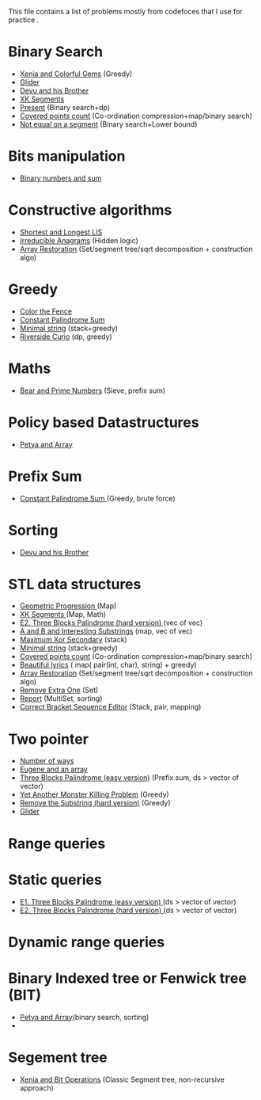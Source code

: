 <p> This file contains a list of problems mostly from codefoces that I use for practice . </p>

<h1>Binary Search</h1>
<ul>
  <li><a href = "https://codeforces.com/contest/1336/problem/B">Xenia and Colorful Gems</a> (Greedy)</li> 
  <li><a href = "https://codeforces.com/problemset/problem/1041/D">Glider</a></li>
  <li><a href = "https://codeforces.com/problemset/problem/439/D">Devu and his Brother</a></li>
  <li><a href = "https://codeforces.com/problemset/problem/895/B">XK Segments </a></li>
  <li><a href = "https://codeforces.com/problemset/problem/460/C">Present</a> (Binary search+dp)</li>
  <li><a href = "https://codeforces.com/problemset/problem/1000/C">Covered points count</a> (Co-ordination compression+map/binary search)</li>
  <li><a href = "https://codeforces.com/problemset/problem/622/C?f0a28=1">Not equal on a segment</a> (Binary search+Lower bound)</li>
</ul>

<h1>Bits manipulation</h1>
<ul>
  <li> <a href = "https://codeforces.com/problemset/problem/1066/E">Binary numbers and sum </a></li>
</ul>


<h1>Constructive algorithms</h1>
<ul>
    <li><a href = "https://codeforces.com/problemset/problem/1304/D">Shortest and Longest LIS</a></li>
    <li><a href = "https://codeforces.com/problemset/problem/1290/B">Irreducible Anagrams</a> (Hidden logic)</li>
    <li><a href = "https://codeforces.com/problemset/problem/1023/D">Array Restoration</a> (Set/segment tree/sqrt decomposition + construction algo)</li>
</ul>

<h1>Greedy</h1>
<ul><li><a href = "https://codeforces.com/contest/349/problem/B">Color the Fence</a></li> 
    <li><a href = "https://codeforces.com/problemset/problem/1343/D">Constant Palindrome Sum</a></li>
    <li><a href = "https://codeforces.com/contest/797/problem/C">Minimal string</a> (stack+greedy)</li>
    <li><a href = "https://codeforces.com/contest/924/problem/C">Riverside Curio</a> (dp, greedy)</li>
</ul>

<h1>Maths</h1>
<ul>
   <li><a href = "https://codeforces.com/contest/385/problem/C">Bear and Prime Numbers</a> (Sieve, prefix sum)</li>
</ul>

<h1> Policy based Datastructures</h1>
<ul>
    <li><a href = "https://codeforces.com/problemset/problem/1042/D">Petya and Array</a> </li>
</ul>

<h1>Prefix Sum</h1>
<ul><li><a href = "https://codeforces.com/problemset/problem/1343/D">Constant Palindrome Sum </a>(Greedy, brute force)</li> </ul>

<h1>Sorting</h1>
<ul>
<li><a href = "https://codeforces.com/problemset/problem/439/D">Devu and his Brother</a></li>
</ul>

<h1>STL data structures</h1>
<ul>
  <li><a href = "https://codeforces.com/contest/567/problem/C">Geometric Progression </a>(Map)</li>
  <li><a href = "https://codeforces.com/problemset/problem/895/B">XK Segments </a>(Map, Math)</li>
  <li><a href = "https://codeforces.com/problemset/problem/1335/E2">E2. Three Blocks Palindrome (hard version) </a>(vec of vec)</li> 
  <li><a href = "https://codeforces.com/problemset/problem/519/D">A and B and Interesting Substrings</a> (map, vec of vec)</li>
  <li><a href = "https://codeforces.com/problemset/problem/280/B">Maximum Xor Secondary</a> (stack)</li>
  <li><a href = "https://codeforces.com/contest/797/problem/C">Minimal string</a> (stack+greedy)</li>
  <li><a href = "https://codeforces.com/problemset/problem/1000/C">Covered points count</a> (Co-ordination compression+map/binary search)</li>
  <li><a href = "https://codeforces.com/problemset/problem/1182/C">Beautiful lyrics</a> ( map( pair(int, char), string) + greedy)</li>
  <li><a href = "https://codeforces.com/problemset/problem/1023/D">Array Restoration</a> (Set/segment tree/sqrt decomposition + construction algo)</li>
  <li><a href = "https://codeforces.com/problemset/problem/900/C">Remove Extra One</a> (Set)</li>
  <li><a href = "https://codeforces.com/problemset/problem/631/C">Report</a> (MultiSet, sorting)</li>
  <li><a href = "https://codeforces.com/problemset/problem/670/E">Correct Bracket Sequence Editor</a> (Stack, pair, mapping)</li>

  
</ul>



<h1>Two pointer</h1>
  <ul><li><a href = "https://codeforces.com/problemset/problem/466/C">Number of ways</a></li>
  <li><a href = "https://codeforces.com/contest/1333/problem/C">Eugene and an array</a></li> 
  <li><a href = "https://codeforces.com/contest/1335/problem/E1">Three Blocks Palindrome (easy version)</a> (Prefix sum, ds > vector of vector)</li>
  <li><a href = "https://codeforces.com/contest/1257/problem/D">Yet Another Monster Killing Problem</a> (Greedy)</li>
  <li><a href = "https://codeforces.com/problemset/problem/1203/D2">Remove the Substring (hard version)</a> (Greedy)</li>
  <li><a href = "https://codeforces.com/problemset/problem/1041/D">Glider</a></li>

</ul>
  
<h1>Range queries </h1>

<h1> Static queries</h1>
<ul>
  <li><a href = "https://codeforces.com/problemset/problem/1335/E1">E1. Three Blocks Palindrome (easy version) </a>(ds > vector of vector)</li>
  <li><a href = "https://codeforces.com/problemset/problem/1335/E2">E2. Three Blocks Palindrome (hard version) </a>(ds > vector of vector)</li>
</ul>

<h1> Dynamic range queries </h1>
<h1> Binary Indexed tree or Fenwick tree (BIT) </h1>
<ul>
  <li><a href = "https://codeforces.com/problemset/problem/1042/D">Petya and Array</a>(binary search, sorting)</li>
  <li><a href = ""> </a></li>
</ul>

<h1>Segement tree</h1>
<ul><li><a href = "https://codeforces.com/problemset/problem/339/D">Xenia and Bit Operations</a> (Classic Segment tree, non-recursive approach)</li> </ul>
